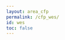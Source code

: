 ```yaml
---
layout: area_cfp
permalink: /cfp_wes/
id: wes
toc: false
---
```


<!-- This page content is automatically generated based on the page ID -->
